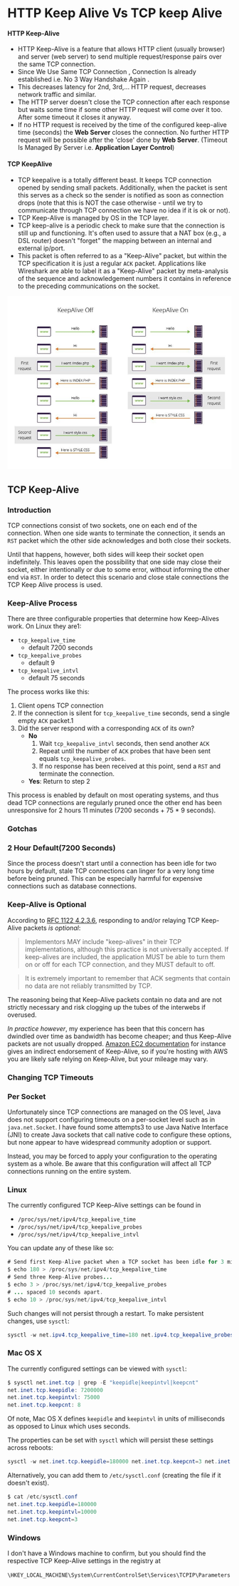 # HTTP Keep Alive Vs TCP keep Alive

#### HTTP Keep-Alive

* HTTP Keep-Alive is a feature that allows HTTP client (usually browser) and server (web server) to send multiple request/response pairs over the same TCP connection.&#x20;
* Since We Use Same TCP Connection , Connection Is already established i.e. No 3 Way Handshake Again .&#x20;
* This decreases latency for 2nd, 3rd,... HTTP request, decreases network traffic and similar.
* The HTTP server doesn't close the TCP connection after each response but waits some time if some other HTTP request will come over it too. After some timeout it closes it anyway.
* If no HTTP request is received by the time of the configured keep-alive time (seconds) the **Web Server** closes the connection. No further HTTP request will be possible after the 'close' done by **Web Server**. (Timeout Is Managed By Server i.e. **Application Layer Control**)

#### TCP KeepAlive

* TCP keepalive is a totally different beast. It keeps TCP connection opened by sending small packets. Additionally, when the packet is sent this serves as a check so the sender is notified as soon as connection drops (note that this is NOT the case otherwise - until we try to communicate through TCP connection we have no idea if it is ok or not).
* TCP Keep-Alive is managed by OS in the TCP layer.
* TCP keep-alive is a periodic check to make sure that the connection is still up and functioning. It's often used to assure that a NAT box (e.g., a DSL router) doesn't "forget" the mapping between an internal and external ip/port.
* This packet is often referred to as a "Keep-Alive" packet, but within the TCP specification it is just a regular `ACK` packet. Applications like Wireshark are able to label it as a "Keep-Alive" packet by meta-analysis of the sequence and acknowledgement numbers it contains in reference to the preceding communications on the socket.

![HTTP Keep-Alive](../../.gitbook/assets/4zokr.jpeg)

## &#x20;TCP Keep-Alive

### Introduction

TCP connections consist of two sockets, one on each end of the connection. When one side wants to terminate the connection, it sends an `RST` packet which the other side acknowledges and both close their sockets.

Until that happens, however, both sides will keep their socket open indefinitely. This leaves open the possibility that one side may close their socket, either intentionally or due to some error, without informing the other end via `RST`. In order to detect this scenario and close stale connections the TCP Keep Alive process is used.

### Keep-Alive Process

There are three configurable properties that determine how Keep-Alives work. On Linux they are1:

* `tcp_keepalive_time`
  * default 7200 seconds
* `tcp_keepalive_probes`
  * default 9
* `tcp_keepalive_intvl`
  * default 75 seconds

The process works like this:

1. Client opens TCP connection
2. If the connection is silent for `tcp_keepalive_time` seconds, send a single empty `ACK` packet.1
3. Did the server respond with a corresponding `ACK` of its own?
   * **No**
     1. Wait `tcp_keepalive_intvl` seconds, then send another `ACK`
     2. Repeat until the number of `ACK` probes that have been sent equals `tcp_keepalive_probes`.
     3. If no response has been received at this point, send a `RST` and terminate the connection.
   * **Yes**: Return to step 2

This process is enabled by default on most operating systems, and thus dead TCP connections are regularly pruned once the other end has been unresponsive for 2 hours 11 minutes (7200 seconds + 75 \* 9 seconds).

### Gotchas

### 2 Hour Default(7200 Seconds)

Since the process doesn't start until a connection has been idle for two hours by default, stale TCP connections can linger for a very long time before being pruned. This can be especially harmful for expensive connections such as database connections.

### Keep-Alive is Optional

According to [RFC 1122 4.2.3.6](http://www.freesoft.org/CIE/RFC/1122/114.htm), responding to and/or relaying TCP Keep-Alive packets _is optional_:

> Implementors MAY include "keep-alives" in their TCP implementations, although this practice is not universally accepted. If keep-alives are included, the application MUST be able to turn them on or off for each TCP connection, and they MUST default to off.

> It is extremely important to remember that ACK segments that contain no data are not reliably transmitted by TCP.

The reasoning being that Keep-Alive packets contain no data and are not strictly necessary and risk clogging up the tubes of the interwebs if overused.

_In practice however_, my experience has been that this concern has dwindled over time as bandwidth has become cheaper; and thus Keep-Alive packets are not usually dropped. [Amazon EC2 documentation](http://docs.aws.amazon.com/redshift/latest/mgmt/configure-jdbc-options.html) for instance gives an indirect endorsement of Keep-Alive, so if you're hosting with AWS you are likely safe relying on Keep-Alive, but your mileage may vary.

### Changing TCP Timeouts

### Per Socket

Unfortunately since TCP connections are managed on the OS level, Java does not support configuring timeouts on a per-socket level such as in `java.net.Socket`. I have found some attempts3 to use Java Native Interface (JNI) to create Java sockets that call native code to configure these options, but none appear to have widespread community adoption or support.

Instead, you may be forced to apply your configuration to the operating system as a whole. Be aware that this configuration will affect all TCP connections running on the entire system.

### Linux

The currently configured TCP Keep-Alive settings can be found in

* `/proc/sys/net/ipv4/tcp_keepalive_time`
* `/proc/sys/net/ipv4/tcp_keepalive_probes`
* `/proc/sys/net/ipv4/tcp_keepalive_intvl`

You can update any of these like so:

```java
# Send first Keep-Alive packet when a TCP socket has been idle for 3 minutes
$ echo 180 > /proc/sys/net/ipv4/tcp_keepalive_time
# Send three Keep-Alive probes...
$ echo 3 > /proc/sys/net/ipv4/tcp_keepalive_probes
# ... spaced 10 seconds apart.
$ echo 10 > /proc/sys/net/ipv4/tcp_keepalive_intvl
```

Such changes will not persist through a restart. To make persistent changes, use `sysctl`:

```java
sysctl -w net.ipv4.tcp_keepalive_time=180 net.ipv4.tcp_keepalive_probes=3 net.ipv4.tcp_keepalive_intvl=10
```

### Mac OS X

The currently configured settings can be viewed with `sysctl`:

```java
$ sysctl net.inet.tcp | grep -E "keepidle|keepintvl|keepcnt"
net.inet.tcp.keepidle: 7200000
net.inet.tcp.keepintvl: 75000
net.inet.tcp.keepcnt: 8
```

Of note, Mac OS X defines `keepidle` and `keepintvl` in units of milliseconds as opposed to Linux which uses seconds.

The properties can be set with `sysctl` which will persist these settings across reboots:

```java
sysctl -w net.inet.tcp.keepidle=180000 net.inet.tcp.keepcnt=3 net.inet.tcp.keepintvl=10000
```

Alternatively, you can add them to `/etc/sysctl.conf` (creating the file if it doesn't exist).

```java
$ cat /etc/sysctl.conf
net.inet.tcp.keepidle=180000
net.inet.tcp.keepintvl=10000
net.inet.tcp.keepcnt=3
```

### Windows

I don't have a Windows machine to confirm, but you should find the respective TCP Keep-Alive settings in the registry at

`\HKEY_LOCAL_MACHINE\System\CurrentControlSet\Services\TCPIP\Parameters`
